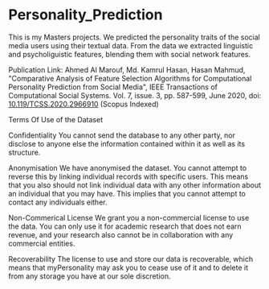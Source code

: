 # Personality_Prediction
This is my Masters projects. We predicted the personality traits of the social media users using their textual data. From the data we extracted linguistic and psycholiguistic features, blending them with social network features.

Publication Link: Ahmed Al Marouf, Md. Kamrul Hasan, Hasan Mahmud, "Comparative Analysis of Feature Selection Algorithms for Computational Personality Prediction from Social Media", IEEE Transactions of Computational Social Systems. Vol. 7, issue. 3, pp. 587-599, June 2020, doi: [10.119/TCSS.2020.2966910]([10.119/TCSS.2020.2966910](https://ieeexplore.ieee.org/document/9003524)) (Scopus Indexed)


Terms Of Use of the Dataset

Confidentiality
You cannot send the database to any other party, nor disclose to anyone else the information contained within it as well as its structure.

Anonymisation
We have anonymised the dataset. You cannot attempt to reverse this by linking individual records with specific users. This means that you also should not link individual data with any other information about an individual that you may have. This implies that you cannot attempt to contact any individuals either.

Non-Commerical License
We grant you a non-commercial license to use the data. You can only use it for academic research that does not earn revenue, and your research also cannot be in collaboration with any commercial entities.

Recoverability
The license to use and store our data is recoverable, which means that myPersonality may ask you to cease use of it and to delete it from any storage you have at our sole discretion.
